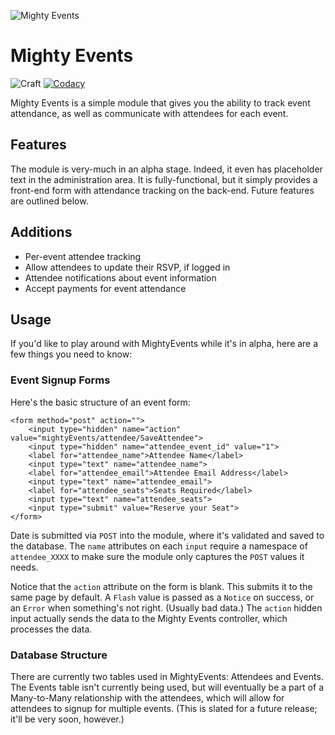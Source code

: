 ![Mighty Events](http://www.taylordaughtry.com/mighty-events-image.png)

# Mighty Events

![Craft](https://img.shields.io/badge/craft-v2.4-orange.svg)
[![Codacy](https://img.shields.io/badge/code%20quality-A-brightgreen.svg)](https://www.codacy.com/app/hello_10/mightyevents/dashboard)

Mighty Events is a simple module that gives you the ability to track event attendance, as well as communicate with attendees for each event.

## Features
The module is very-much in an alpha stage. Indeed, it even has placeholder text in the administration area. It is fully-functional, but it simply provides a front-end form with attendance tracking on the back-end. Future features are outlined below.

## Additions
- Per-event attendee tracking
- Allow attendees to update their RSVP, if logged in
- Attendee notifications about event information
- Accept payments for event attendance

## Usage

If you'd like to play around with MightyEvents while it's in alpha, here are a
few things you need to know:

### Event Signup Forms

Here's the basic structure of an event form:

````
<form method="post" action="">
	<input type="hidden" name="action" value="mightyEvents/attendee/SaveAttendee">
	<input type="hidden" name="attendee_event_id" value="1">
	<label for="attendee_name">Attendee Name</label>
	<input type="text" name="attendee_name">
	<label for="attendee_email">Attendee Email Address</label>
	<input type="text" name="attendee_email">
	<label for="attendee_seats">Seats Required</label>
	<input type="text" name="attendee_seats">
	<input type="submit" value="Reserve your Seat">
</form>
````

Date is submitted via `POST` into the module, where it's validated and saved to
the database. The `name` attributes on each `input` require a namespace of
`attendee_XXXX` to make sure the module only captures the `POST` values it needs.

Notice that the `action` attribute on the form is blank. This submits it to the
same page by default. A `Flash` value is passed as a `Notice` on success, or an
`Error` when something's not right. (Usually bad data.) The `action` hidden
input actually sends the data to the Mighty Events controller, which processes
the data.

### Database Structure

There are currently two tables used in MightyEvents: Attendees and Events. The
Events table isn't currently being used, but will eventually be a part of a
Many-to-Many relationship with the attendees, which will allow for attendees to
signup for multiple events. (This is slated for a future release; it'll be
very soon, however.)